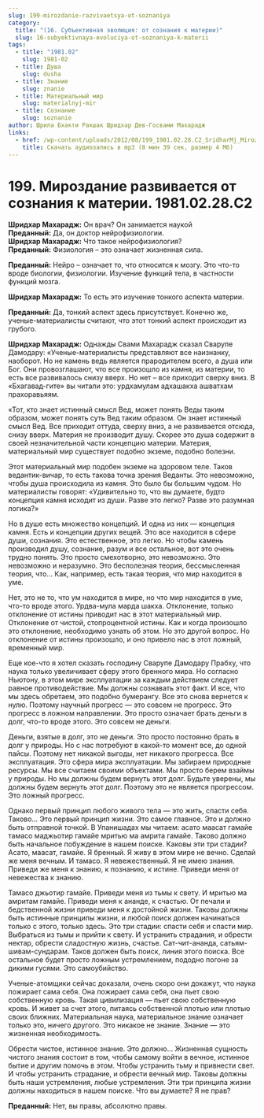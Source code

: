 ```yaml
---
slug: 199-mirozdanie-razvivaetsya-ot-soznaniya
category:
  title: "(16. Субъективная эволюция: от сознания к материи)"
  slug: 16-subyektivnaya-evoluciya-ot-soznaniya-k-materii
tags:
  - title: "1981.02"
    slug: 1981-02
  - title: Душа
    slug: dusha
  - title: Знание
    slug: znanie
  - title: Материальный мир
    slug: materialnyj-mir
  - title: Сознание
    slug: soznanie
author: Шрила Бхакти Ракшак Шридхар Дев-Госвами Махарадж
links:
  - href: /wp-content/uploads/2012/08/199_1981.02.28.C2_SridharMj_Mirozdanie_razvivaetsya_ot_soznaniya_k_materii.mp3
    title: Скачать аудиозапись в mp3 (8 мин 39 сек, размер 4 Мб)
---
```


# 199. Мироздание развивается от сознания к материи. 1981.02.28.C2

**Шридхар Махарадж:** Он врач? Он занимается наукой\
**Преданный:** Да, он доктор нейрофизиологии.\
**Шридхар Махарадж:** Что такое нейрофизиология?\
**Преданный:** Физиология – это означает жизненная сила.

**Преданный:** Нейро – означает то, что относится к мозгу. Это что-то вроде биологии, физиологии. Изучение функций тела, в частности функций мозга.

**Шридхар Махарадж:** То есть это изучение тонкого аспекта материи.

**Преданный:** Да, тонкий аспект здесь присутствует. Конечно же, ученые-материалисты считают, что этот тонкий аспект происходит из грубого.

**Шридхар Махарадж:** Однажды Свами Махарадж сказал Сварупе Дамодару: «Ученые-материалисты представляют все наизнанку, наоборот. Но не камень ведь является прародителем всего, а душа или Бог. Они провозглашают, что все произошло из камня, из материи, то есть все развивалось снизу вверх. Но нет – все приходит сверху вниз. В «Бхагавад-гите» вы читали это: урдхамулам адхашакха ашватхам прахоравьяям.

«Тот, кто знает истинный смысл Вед, может понять Веды таким образом, может понять суть Вед таким образом. Он знает истинный смысл Вед. Все приходит оттуда, сверху вниз, а не развивается отсюда, снизу вверх. Материя не производит душу. Скорее это душа содержит в своей незначительной части концепцию материи. Материя, материальный мир существует подобно экземе, подобно болезни.

Этот материальный мир подобен экземе на здоровом теле. Таков ведантик-вичар, то есть такова точка зрения Веданты. Это невозможно, чтобы душа происходила из камня. Это было бы большим чудом. Но материалисты говорят: «Удивительно то, что вы думаете, будто концепция камня исходит из души. Разве это легко? Разве это разумная логика?»

Но в душе есть множество концепций. И одна из них — концепция камня. Есть и концепции других вещей. Это все находится в сфере души, сознания. Это естественное, это легко. Но чтобы камень производил душу, сознание, разум и все остальное, вот это очень трудно понять. Это просто смехотворно, это невозможно. Это невозможно и неразумно. Это бесполезная теория, бессмысленная теория, что… Как, например, есть такая теория, что мир находится в уме.

Нет, это не то, что ум находится в мире, но что мир находится в уме, что-то вроде этого. Урдва-мула марда шакха. Отклонение, только отклонение от истины приводит нас в этот материальный мир. Отклонение от чистой, стопроцентной истины. Как и когда произошло это отклонение, необходимо узнать об этом. Но это другой вопрос. Но отклонение от истины произошло, и оно привело нас в этот ложный, временный мир.

Еще кое-что я хотел сказать господину Сварупе Дамодару Прабху, что наука только увеличивает сферу этого бренного мира. Но согласно Ньютону, в этом мире эксплуатации за каждым действием следует равное противодействие. Мы должны сознавать этот факт. И все, что мы здесь обретаем, это подобно бумерангу. Все это снова вернется к нулю. Поэтому научный прогресс — это совсем не прогресс. Это прогресс в ложном направлении. Это просто означает брать деньги в долг, что-то вроде этого. Это совсем не деньги.

Деньги, взятые в долг, это не деньги. Это просто постоянно брать в долг у природы. Но с нас потребуют в какой-то момент все, до одной пайсы. Поэтому нет никакой выгоды, нет никакого прогресса. Все эксплуатация. Это сфера мира эксплуатации. Мы забираем природные ресурсы. Мы все считаем своими объектами. Мы просто берем взаймы у природы. Но мы должны будем вернуть этот долг. Будьте уверены, мы должны будем вернуть этот долг. Поэтому это не является прогрессом. Это ложный прогресс.

Однако первый принцип любого живого тела — это жить, спасти себя. Таково… Это первый принцип жизни. Это самое главное. Это и должно быть отправной точкой. В Упанишадах мы читаем: асато маасат гамайе тамасо маджьотир гамайе мритью ма амрита гамайе. Таково должно быть начальное побуждение в нашем поиске. Каковы эти три стадии? Асато, маасат, гамайе. Я бренный. Я живу в этом мире не вечно. Сделай же меня вечным. И тамасо. Я невежественный. Я не имею знания. Приведи же меня к знанию, к познанию, к истине. Приведи меня от невежества к знанию.

Тамасо джьотир гамайе. Приведи меня из тьмы к свету. И мритью ма амритам гамайе. Приведи меня к ананде, к счастью. От печали и бедственной жизни приведи меня к достойной жизни. Таковы должны быть истинные принципы жизни, и любой поиск должен начинаться только с этого, только здесь. Это три стадии: спасти себя и спасти мир. Выбраться из тьмы и прийти к свету. И устранить страдания, и обрести нектар, обрести сладостную жизнь, счастье. Сат-чит-ананда, сатьям-шивам-сундарам. Таков должен быть поиск, линия этого поиска. Все остальное будет просто ложным устремлением, пододно погоне за дикими гусями. Это самоубийство.

Ученые-атомщики сейчас доказали, очень скоро они докажут, что наука пожирает сама себя. Она пожирает сама себя, она пьет свою собственную кровь. Такая цивилизация — пьет свою собственную кровь. И живет за счет этого, питаясь собственной плотью или плотью своих ближних. Материальная наука, материальное знание означает только это, ничего другого. Это никакое не знание. Знание — это жизненная необходимость.

Обрести чистое, истинное знание. Это должно… Жизненная сущность чистого знания состоит в том, чтобы самому войти в вечное, истинное бытие и другим помочь в этом. Чтобы устранить тьму и привнести свет. И чтобы устранить страдание, и обрести вечный мир. Таковы должны быть наши устремления, любые устремления. Эти три принципа жизни должны находиться в нашем поиске. Что вы думаете? Я не прав?

**Преданный:** Нет, вы правы, абсолютно правы.

